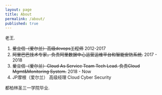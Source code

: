 ```yaml
---
layout: page
title: About
permalink: /about/
published: true
---
```


老王.

1. ~~爱立信（爱尔兰）高级devops工程师~~ 2012-2017
2. ~~阿里巴巴技术专家，负责阿里数据中心运营运维平台和智能安防系统.~~ 2017 - 2018
3. ~~爱立信（爱尔兰）Cloud As Service Team Tech Lead. 负责Cloud Mgmt&Monitoring System.~~ 2018 - Now
4. JP摩根（爱尔兰） 高级经理 Cloud Cyber Security

都柏林圣三一学院毕业.

